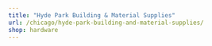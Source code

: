 ```yaml
---
title: "Hyde Park Building & Material Supplies"
url: /chicago/hyde-park-building-and-material-supplies/
shop: hardware
---
```

